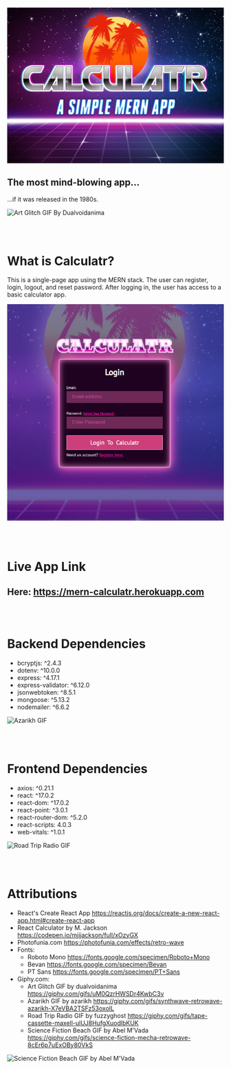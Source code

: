![Calculatr](https://github.com/ghostintheboot/Calculatr/blob/dev/client/src/images/github-calculatr-main.jpg)

## The most mind-blowing app...
...if it was released in the 1980s.

![Art Glitch GIF By Dualvoidanima](https://media3.giphy.com/media/uM0QzrHWSDr4KwbC3v/giphy.gif?cid=790b76116550e9a46390729426992fea0e218e0d4e19f4af&rid=giphy.gif&ct=g)

<br></br>

# What is Calculatr?
This is a single-page app using the MERN stack. The user can register, login, logout, and reset password. After logging in, the user has access to a basic calculator app.

![github-login](https://github.com/ghostintheboot/Calculatr/blob/master/client/src/images/github-login.png)

<br></br>

# Live App Link
## Here: https://mern-calculatr.herokuapp.com

<br></br>

# Backend Dependencies
* bcryptjs: ^2.4.3
* dotenv: ^10.0.0
* express: ^4.17.1
* express-validator: ^6.12.0
* jsonwebtoken: ^8.5.1
* mongoose: ^5.13.2
* nodemailer: ^6.6.2

![Azarikh GIF](https://media1.giphy.com/media/X7eVBA2TSFz53oxolL/giphy.gif?cid=790b7611598c602b5c2c51ae6caf969c677f9d33f6e7e97b&rid=giphy.gif&ct=g)

<br></br>

# Frontend Dependencies
* axios: ^0.21.1
* react: ^17.0.2
* react-dom: ^17.0.2
* react-point: ^3.0.1
* react-router-dom: ^5.2.0
* react-scripts: 4.0.3
* web-vitals: ^1.0.1

![Road Trip Radio GIF](https://66.media.tumblr.com/0d5fd92d821a9f421c8ed450122f3e58/tumblr_pluz82MnJs1rn5gv3o1_400.gif)

<br></br>

# Attributions
* React's Create React App https://reactjs.org/docs/create-a-new-react-app.html#create-react-app
* React Calculator by M. Jackson https://codepen.io/mjijackson/full/xOzyGX
* Photofunia.com https://photofunia.com/effects/retro-wave
* Fonts:
  * Roboto Mono https://fonts.google.com/specimen/Roboto+Mono
  * Bevan https://fonts.google.com/specimen/Bevan
  * PT Sans https://fonts.google.com/specimen/PT+Sans
* Giphy.com:
  * Art Glitch GIF by dualvoidanima https://giphy.com/gifs/uM0QzrHWSDr4KwbC3v
  * Azarikh GIF by azarikh https://giphy.com/gifs/synthwave-retrowave-azarikh-X7eVBA2TSFz53oxolL
  * Road Trip Radio GIF by fuzzyghost https://giphy.com/gifs/tape-cassette-maxell-ulUJ8HufgXuodlbKUK
  * Science Fiction Beach GIF by Abel M'Vada https://giphy.com/gifs/science-fiction-mecha-retrowave-8cEr6p7uExOBy80VkS

![Science Fiction Beach GIF by Abel M'Vada](https://media0.giphy.com/media/8cEr6p7uExOBy80VkS/giphy.gif?cid=790b7611eb06991cea106e04def4b17f9cc98dcb18d564db&rid=giphy.gif&ct=g)
